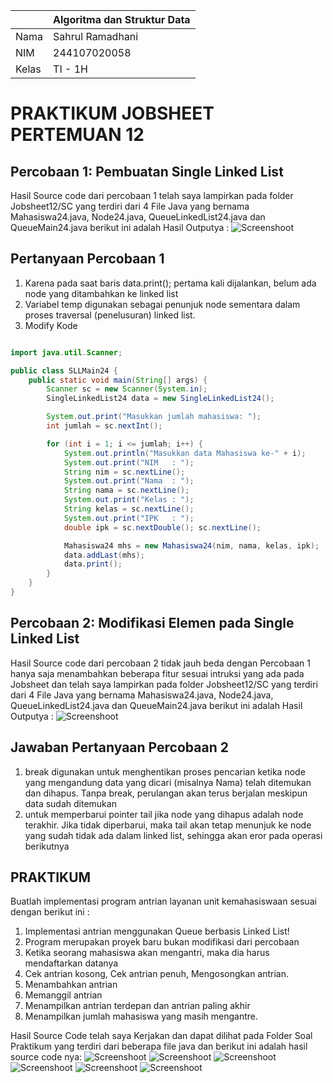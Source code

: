  |  | Algoritma dan Struktur Data |
|--|--|
| Nama |  Sahrul Ramadhani|
| NIM |  244107020058|
| Kelas | TI - 1H |

# PRAKTIKUM JOBSHEET PERTEMUAN 12

## Percobaan 1: Pembuatan Single Linked List
Hasil Source code dari percobaan 1 telah saya lampirkan pada folder Jobsheet12/SC yang terdiri dari 4 File Java yang bernama Mahasiswa24.java, Node24.java, QueueLinkedList24.java dan QueueMain24.java berikut  ini adalah Hasil Outputya :
![Screenshoot](img/p1.png)

## Pertanyaan Percobaan 1
1. Karena pada saat baris data.print(); pertama kali dijalankan, belum ada node yang ditambahkan ke linked list
2. Variabel temp digunakan sebagai penunjuk node sementara dalam proses traversal (penelusuran) linked list.
3. Modify Kode
``` java

import java.util.Scanner;

public class SLLMain24 {
    public static void main(String[] args) {
        Scanner sc = new Scanner(System.in);
        SingleLinkedList24 data = new SingleLinkedList24();

        System.out.print("Masukkan jumlah mahasiswa: ");
        int jumlah = sc.nextInt();

        for (int i = 1; i <= jumlah; i++) {
            System.out.println("Masukkan data Mahasiswa ke-" + i);
            System.out.print("NIM   : ");
            String nim = sc.nextLine();
            System.out.print("Nama  : ");
            String nama = sc.nextLine();
            System.out.print("Kelas : ");
            String kelas = sc.nextLine();
            System.out.print("IPK   : ");
            double ipk = sc.nextDouble(); sc.nextLine();

            Mahasiswa24 mhs = new Mahasiswa24(nim, nama, kelas, ipk);
            data.addLast(mhs);
            data.print();
        }
    }
}

```
## Percobaan 2: Modifikasi Elemen pada Single Linked List
Hasil Source code dari percobaan 2 tidak jauh beda dengan Percobaan 1 hanya saja menambahkan beberapa fitur sesuai intruksi yang ada pada Jobsheet dan telah saya lampirkan pada folder Jobsheet12/SC yang terdiri dari 4 File Java yang bernama Mahasiswa24.java, Node24.java, QueueLinkedList24.java dan QueueMain24.java berikut  ini adalah Hasil Outputya :
![Screenshoot](img/p2.png)

## Jawaban Pertanyaan Percobaan 2
1. break digunakan untuk menghentikan proses pencarian ketika node yang mengandung data yang dicari (misalnya Nama) telah ditemukan dan dihapus. Tanpa break, perulangan akan terus berjalan meskipun data sudah ditemukan
2. untuk memperbarui pointer tail jika node yang dihapus adalah node terakhir. Jika tidak diperbarui, maka tail akan tetap menunjuk ke node yang sudah tidak ada dalam linked list, sehingga akan eror pada operasi berikutnya

## PRAKTIKUM
Buatlah implementasi program antrian layanan unit kemahasiswaan sesuai dengan berikut ini :
1. Implementasi antrian menggunakan Queue berbasis Linked List!
2. Program merupakan proyek baru bukan modifikasi dari percobaan
3. Ketika seorang mahasiswa akan mengantri, maka dia harus mendaftarkan datanya
4. Cek antrian kosong, Cek antrian penuh, Mengosongkan antrian.
5. Menambahkan antrian
6. Memanggil antrian
7. Menampilkan antrian terdepan dan antrian paling akhir
8. Menampilkan jumlah mahasiswa yang masih mengantre.

Hasil Source Code telah saya Kerjakan dan dapat dilihat pada Folder Soal Praktikum yang terdiri dari beberapa file java dan berikut ini adalah hasil source code nya:
![Screenshoot](img/1.png)
![Screenshoot](img/2.png)
![Screenshoot](img/3.png)
![Screenshoot](img/4.png)
![Screenshoot](img/5.png)
![Screenshoot](img/6.png)


